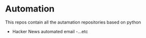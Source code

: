 # Automation

This repos contain all the autamation repositories based on python

- Hacker News automated email
-...etc
